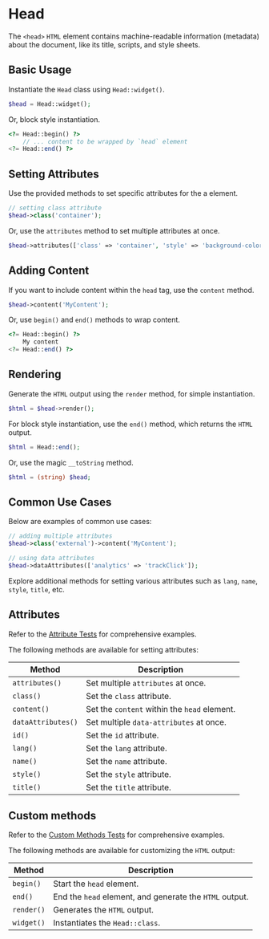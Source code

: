 # Head

The `<head>` `HTML` element contains machine-readable information (metadata) about the document, like its title,
scripts, and style sheets.

## Basic Usage

Instantiate the `Head` class using `Head::widget()`.

```php
$head = Head::widget();
```

Or, block style instantiation.

```php
<?= Head::begin() ?>
    // ... content to be wrapped by `head` element
<?= Head::end() ?>
```

## Setting Attributes

Use the provided methods to set specific attributes for the a element.

```php
// setting class attribute
$head->class('container');
```

Or, use the `attributes` method to set multiple attributes at once.

```php
$head->attributes(['class' => 'container', 'style' => 'background-color: #eee;']);
```

## Adding Content

If you want to include content within the `head` tag, use the `content` method.

```php
$head->content('MyContent');
```

Or, use `begin()` and `end()` methods to wrap content.

```php
<?= Head::begin() ?>
    My content
<?= Head::end() ?>
```

## Rendering

Generate the `HTML` output using the `render` method, for simple instantiation. 

```php
$html = $head->render();
```

For block style instantiation, use the `end()` method, which returns the `HTML` output.

```php
$html = Head::end();
```

Or, use the magic `__toString` method.

```php
$html = (string) $head;
```

## Common Use Cases

Below are examples of common use cases:

```php
// adding multiple attributes
$head->class('external')->content('MyContent');

// using data attributes
$head->dataAttributes(['analytics' => 'trackClick']);
```

Explore additional methods for setting various attributes such as `lang`, `name`, `style`, `title`, etc.

## Attributes

Refer to the [Attribute Tests](https://github.com/ui-awesome/html/blob/main/tests/Document/Head/AttributeTest.php) for
comprehensive examples.

The following methods are available for setting attributes:

| Method            | Description                                                                                      |
| ----------------- | ------------------------------------------------------------------------------------------------ |
| `attributes()`    | Set multiple `attributes` at once.                                                               |
| `class()`         | Set the `class` attribute.                                                                       |
| `content()`       | Set the `content` within the `head` element.                                                     |
| `dataAttributes()`| Set multiple `data-attributes` at once.                                                          |
| `id()`            | Set the `id` attribute.                                                                          |
| `lang()`          | Set the `lang` attribute.                                                                        |
| `name()`          | Set the `name` attribute.                                                                        |
| `style()`         | Set the `style` attribute.                                                                       |
| `title()`         | Set the `title` attribute.                                                                       |

## Custom methods

Refer to the [Custom Methods Tests](https://github.com/ui-awesome/html/blob/main/tests/Document/Head/CustomMethodTest.php)
for comprehensive examples.

The following methods are available for customizing the `HTML` output:

| Method    | Description                                                                                              |
| --------- | -------------------------------------------------------------------------------------------------------- |
| `begin() `| Start the `head` element.                                                                                |
| `end()`   | End the `head` element, and generate the `HTML` output.                                                  |
| `render()`| Generates the `HTML` output.                                                                             |
| `widget()`| Instantiates the `Head::class`.                                                                          |
